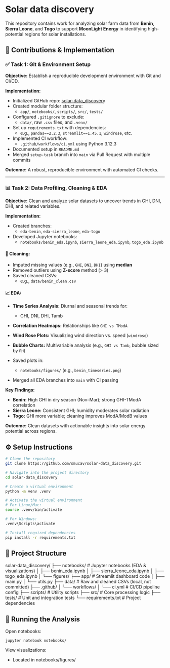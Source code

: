 # Solar data discovery

This repository contains work for analyzing solar farm data from **Benin**, **Sierra Leone**, and **Togo** to support **MoonLight Energy** in identifying high-potential regions for solar installations.

## 🚀 Contributions & Implementation

### ✅ Task 1: Git & Environment Setup

**Objective:** Establish a reproducible development environment with Git and CI/CD.

**Implementation:**
- Initialized GitHub repo: [solar-data_discovery](https://github.com/smucav/solar-data_discovery)
- Created modular folder structure:
  - `app/`, `notebooks/`, `scripts/`, `src/`, `tests/`
- Configured `.gitignore` to exclude:
  - `data/`, raw `.csv` files, and `.venv/`
- Set up `requirements.txt` with dependencies:
  - e.g., `pandas==2.2.3`, `streamlit==1.45.1`, `windrose`, etc.
- Implemented CI workflow:
  - `.github/workflows/ci.yml` using Python 3.12.3
- Documented setup in `README.md`
- Merged `setup-task` branch into `main` via Pull Request with multiple commits

**Outcome:** A robust, reproducible environment with automated CI checks.

---

### 📊 Task 2: Data Profiling, Cleaning & EDA

**Objective:** Clean and analyze solar datasets to uncover trends in GHI, DNI, DHI, and related variables.

**Implementation:**
- Created branches:
  - `eda-benin`, `eda-sierra_leone`, `eda-togo`
- Developed Jupyter notebooks:
  - `notebooks/benin_eda.ipynb`, `sierra_leone_eda.ipynb`, `togo_eda.ipynb`

#### 🧹 Cleaning:
- Imputed missing values (e.g., `GHI`, `DNI`, `DHI`) using **median**
- Removed outliers using **Z-score** method (> 3)
- Saved cleaned CSVs:
  - e.g., `data/benin_clean.csv`

#### 📈 EDA:
- **Time Series Analysis:** Diurnal and seasonal trends for:
  - GHI, DNI, DHI, Tamb
- **Correlation Heatmaps:** Relationships like `GHI vs TModA`
- **Wind Rose Plots:** Visualizing wind direction vs. speed (`windrose`)
- **Bubble Charts:** Multivariable analysis (e.g., `GHI vs Tamb`, bubble sized by `RH`)
- Saved plots in:
  - `notebooks/figures/` (e.g., `benin_timeseries.png`)

- Merged all EDA branches into `main` with CI passing

**Key Findings:**
- **Benin:** High GHI in dry season (Nov–Mar); strong GHI-TModA correlation
- **Sierra Leone:** Consistent GHI; humidity moderates solar radiation
- **Togo:** GHI more variable; cleaning improves ModA/ModB values

**Outcome:** Clean datasets with actionable insights into solar energy potential across regions.


## ⚙️ Setup Instructions

```bash
# Clone the repository
git clone https://github.com/smucav/solar-data_discovery.git

# Navigate into the project directory
cd solar-data_discovery

# Create a virtual environment
python -m venv .venv

# Activate the virtual environment
# For Linux/Mac:
source .venv/bin/activate

# For Windows:
.venv\Scripts\activate

# Install required dependencies
pip install -r requirements.txt
```
## 📁 Project Structure
solar-data_discovery/
├── notebooks/         # Jupyter notebooks (EDA & visualizations)
│   ├── benin_eda.ipynb
│   ├── sierra_leone_eda.ipynb
│   ├── togo_eda.ipynb
│   └── figures/
├── app/               # Streamlit dashboard code
│   ├── main.py
│   └── utils.py
├── data/              # Raw and cleaned CSVs (local, not committed)
├── .github/
│   └── workflows/
│       └── ci.yml     # CI/CD pipeline config
├── scripts/           # Utility scripts
├── src/               # Core processing logic
├── tests/             # Unit and integration tests
└── requirements.txt   # Project dependencies

## 🧪 Running the Analysis

Open notebooks:
```
jupyter notebook notebooks/
```
View visualizations:
   - Located in notebooks/figures/
